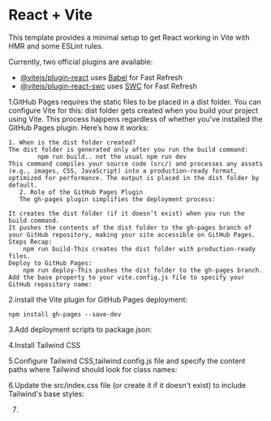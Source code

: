 # React + Vite

This template provides a minimal setup to get React working in Vite with HMR and some ESLint rules.

Currently, two official plugins are available:

- [@vitejs/plugin-react](https://github.com/vitejs/vite-plugin-react/blob/main/packages/plugin-react/README.md) uses [Babel](https://babeljs.io/) for Fast Refresh
- [@vitejs/plugin-react-swc](https://github.com/vitejs/vite-plugin-react-swc) uses [SWC](https://swc.rs/) for Fast Refresh



1.GitHub Pages requires the static files to be placed in a dist folder. You can configure Vite for this:
    dist folder gets created when you build your project using Vite. This process happens regardless of whether you've installed the GitHub Pages plugin. Here’s how it works:
    
    1. When is the dist folder created?
    The dist folder is generated only after you run the build command:
            npm run build.. not the usual npm run dev
    This command compiles your source code (src/) and processes any assets (e.g., images, CSS, JavaScript) into a production-ready format, optimized for performance. The output is placed in the dist folder by default.
       2. Role of the GitHub Pages Plugin
       The gh-pages plugin simplifies the deployment process:
    
    It creates the dist folder (if it doesn’t exist) when you run the build command.
    It pushes the contents of the dist folder to the gh-pages branch of your GitHub repository, making your site accessible on GitHub Pages.
    Steps Recap:
        npm run build-This creates the dist folder with production-ready files.
    Deploy to GitHub Pages:
        npm run deploy-This pushes the dist folder to the gh-pages branch.
    Add the base property to your vite.config.js file to specify your GitHub repository name:
2.install the Vite plugin for GitHub Pages deployment:

    npm install gh-pages --save-dev
3.Add deployment scripts to package.json:
    
4.Install Tailwind CSS

5.Configure Tailwind CSS,tailwind.config.js file and specify the content paths where Tailwind should look for class names:

6.Update the src/index.css file (or create it if it doesn't exist) to include Tailwind's base styles:

7.